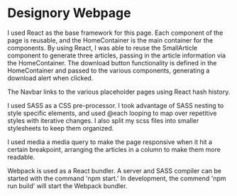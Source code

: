 # Designory Webpage
I used React as the base framework for this page.  Each component of the page is reusable, and the HomeContainer is the main container for the components.  By using React, I was able to reuse the SmallArticle component to generate three articles, passing in the article information via the HomeContainer.  The download button functionality is defined in the HomeContainer and passed to the various components, generating a download alert when clicked.  

The Navbar links to the various placeholder pages using React hash history.  

I used SASS as a CSS pre-processor.  I took advantage of SASS nesting to style specific elements, and used @each looping to map over repetitive styles with iterative changes.  I also split my scss files into smaller stylesheets to keep them organized.  

I used media a media query to make the page responsive when it hit a certain breakpoint, arranging the articles in a column to make them more readable.  

Webpack is used as a React bundler. A server and SASS compiler can be started with the command 'npm start.'  In development, the commend 'npm run build' will start the Webpack bundler.